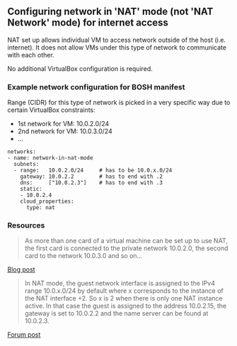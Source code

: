## Configuring network in 'NAT' mode (not 'NAT Network' mode) for internet access

NAT set up allows individual VM to access network
outside of the host (i.e. internet). It does not allow VMs
under this type of network to communicate with each other.

No additional VirtualBox configuration is required.


### Example network configuration for BOSH manifest

Range (CIDR) for this type of network is picked in a very
specific way due to certain VirtualBox constraints:

- 1st network for VM: 10.0.2.0/24
- 2nd network for VM: 10.0.3.0/24
- ...

```
networks:
- name: network-in-nat-mode
  subnets:
  - range:   10.0.2.0/24     # has to be 10.0.x.0/24
    gateway: 10.0.2.2        # has to end with .2
    dns:     ["10.0.2.3"]    # has to end with .3
    static:
    - 10.0.2.4
    cloud_properties:
      type: nat
```


### Resources

> As more than one card of a virtual machine can be set up to use NAT,
> the first card is connected to the private network 10.0.2.0,
> the second card to the network 10.0.3.0 and so on...

[Blog post](http://geekynotebook.orangeonthewall.com/configure-static-ip-on-nat-in-oracle-virtualbox/)

> In NAT mode, the guest network interface is assigned to the IPv4
> range 10.0.x.0/24 by default where x corresponds to the instance
> of the NAT interface +2. So x is 2 when there is only one NAT
> instance active. In that case the guest is assigned to the
> address 10.0.2.15, the gateway is set to 10.0.2.2 and the name
> server can be found at 10.0.2.3.

[Forum post](https://forums.virtualbox.org/viewtopic.php?f=1&t=49066)
